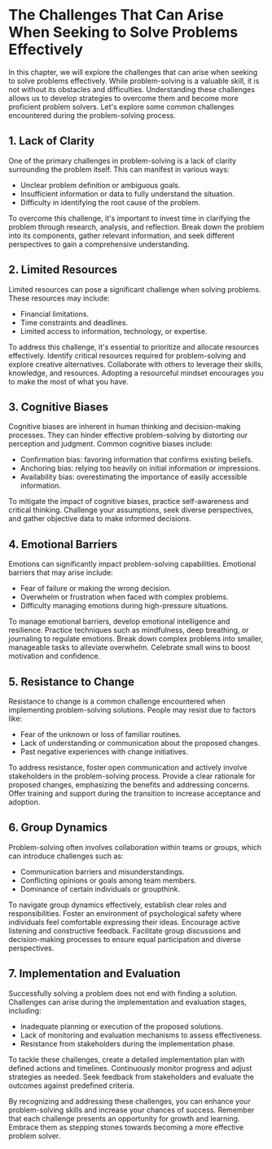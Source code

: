 The Challenges That Can Arise When Seeking to Solve Problems Effectively
=================================================================================

In this chapter, we will explore the challenges that can arise when seeking to solve problems effectively. While problem-solving is a valuable skill, it is not without its obstacles and difficulties. Understanding these challenges allows us to develop strategies to overcome them and become more proficient problem solvers. Let's explore some common challenges encountered during the problem-solving process.

**1. Lack of Clarity**
----------------------

One of the primary challenges in problem-solving is a lack of clarity surrounding the problem itself. This can manifest in various ways:

* Unclear problem definition or ambiguous goals.
* Insufficient information or data to fully understand the situation.
* Difficulty in identifying the root cause of the problem.

To overcome this challenge, it's important to invest time in clarifying the problem through research, analysis, and reflection. Break down the problem into its components, gather relevant information, and seek different perspectives to gain a comprehensive understanding.

**2. Limited Resources**
------------------------

Limited resources can pose a significant challenge when solving problems. These resources may include:

* Financial limitations.
* Time constraints and deadlines.
* Limited access to information, technology, or expertise.

To address this challenge, it's essential to prioritize and allocate resources effectively. Identify critical resources required for problem-solving and explore creative alternatives. Collaborate with others to leverage their skills, knowledge, and resources. Adopting a resourceful mindset encourages you to make the most of what you have.

**3. Cognitive Biases**
-----------------------

Cognitive biases are inherent in human thinking and decision-making processes. They can hinder effective problem-solving by distorting our perception and judgment. Common cognitive biases include:

* Confirmation bias: favoring information that confirms existing beliefs.
* Anchoring bias: relying too heavily on initial information or impressions.
* Availability bias: overestimating the importance of easily accessible information.

To mitigate the impact of cognitive biases, practice self-awareness and critical thinking. Challenge your assumptions, seek diverse perspectives, and gather objective data to make informed decisions.

**4. Emotional Barriers**
-------------------------

Emotions can significantly impact problem-solving capabilities. Emotional barriers that may arise include:

* Fear of failure or making the wrong decision.
* Overwhelm or frustration when faced with complex problems.
* Difficulty managing emotions during high-pressure situations.

To manage emotional barriers, develop emotional intelligence and resilience. Practice techniques such as mindfulness, deep breathing, or journaling to regulate emotions. Break down complex problems into smaller, manageable tasks to alleviate overwhelm. Celebrate small wins to boost motivation and confidence.

**5. Resistance to Change**
---------------------------

Resistance to change is a common challenge encountered when implementing problem-solving solutions. People may resist due to factors like:

* Fear of the unknown or loss of familiar routines.
* Lack of understanding or communication about the proposed changes.
* Past negative experiences with change initiatives.

To address resistance, foster open communication and actively involve stakeholders in the problem-solving process. Provide a clear rationale for proposed changes, emphasizing the benefits and addressing concerns. Offer training and support during the transition to increase acceptance and adoption.

**6. Group Dynamics**
---------------------

Problem-solving often involves collaboration within teams or groups, which can introduce challenges such as:

* Communication barriers and misunderstandings.
* Conflicting opinions or goals among team members.
* Dominance of certain individuals or groupthink.

To navigate group dynamics effectively, establish clear roles and responsibilities. Foster an environment of psychological safety where individuals feel comfortable expressing their ideas. Encourage active listening and constructive feedback. Facilitate group discussions and decision-making processes to ensure equal participation and diverse perspectives.

**7. Implementation and Evaluation**
------------------------------------

Successfully solving a problem does not end with finding a solution. Challenges can arise during the implementation and evaluation stages, including:

* Inadequate planning or execution of the proposed solutions.
* Lack of monitoring and evaluation mechanisms to assess effectiveness.
* Resistance from stakeholders during the implementation phase.

To tackle these challenges, create a detailed implementation plan with defined actions and timelines. Continuously monitor progress and adjust strategies as needed. Seek feedback from stakeholders and evaluate the outcomes against predefined criteria.

By recognizing and addressing these challenges, you can enhance your problem-solving skills and increase your chances of success. Remember that each challenge presents an opportunity for growth and learning. Embrace them as stepping stones towards becoming a more effective problem solver.
